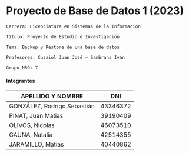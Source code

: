 # Proyecto de Base de Datos 1 (2023)

``
Carrera: Licenciatura en Sistemas de la Información
``

``
Título: Proyecto de Estudio e Investigación
``

``
Tema: Backup y Restore de una base de datos
``

``
Profesores: Cuzziol Juan José – Sambrana Iván
``

``
Grupo NRO: 7
``

#### Integrantes
| APELLIDO Y NOMBRE | DNI |
| ------ | ------ |
| GONZÁLEZ, Rodrigo Sebastián | 43346372 |
| PINAT, Juan Matias | 39190409 |
| OLIVOS, Nicolas | 46073510 |
| GAUNA, Natalia | 42514355 |
| JARAMILLO, Matias | 40440862 |
